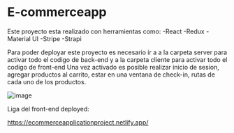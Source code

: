 # E-commerceapp
Este proyecto esta realizado con herramientas como:
-React
-Redux
-Material UI
-Stripe
-Strapi

Para poder deployar este proyecto es necesario ir a a la carpeta server para activar todo el codigo de back-end y a la carpeta cliente para activar todo el codigo de front-end
Una vez activado es posible realizar inicio de sesion, agregar productos al carrito, estar en una ventana de check-in, rutas de cada uno de los productos.

![image](https://user-images.githubusercontent.com/109539916/216802030-6f6d5385-7988-46f8-bda2-1c110976089e.png)

Liga del front-end deployed:

https://ecommerceapplicationproject.netlify.app/
